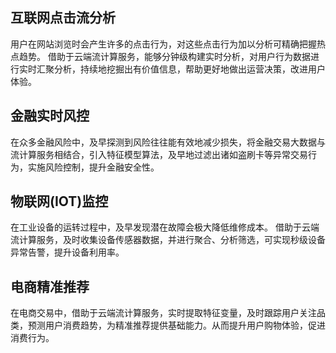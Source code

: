 ## 互联网点击流分析
用户在网站浏览时会产生许多的点击行为，对这些点击行为加以分析可精确把握热点趋势。
借助于云端流计算服务，能够分钟级构建实时分析，对用户行为数据进行实时汇聚分析，持续地挖掘出有价值信息，帮助更好地做出运营决策，改进用户体验。

## 金融实时风控
在众多金融风险中，及早探测到风险往往能有效地减少损失，将金融交易大数据与流计算服务相结合，引入特征模型算法，及早地过滤出诸如盗刷卡等异常交易行为，实施风险控制，提升金融安全性。

## 物联网(IOT)监控
在工业设备的运转过程中，及早发现潜在故障会极大降低维修成本。 借助于云端流计算服务，及时收集设备传感器数据，并进行聚合、分析筛选，可实现秒级设备异常告警，提升设备利用率。

## 电商精准推荐
在电商交易中，借助于云端流计算服务，实时提取特征变量，及时跟踪用户关注品类，预测用户消费趋势，为精准推荐提供基础能力。从而提升用户购物体验，促进消费行为。